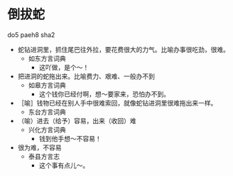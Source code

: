









# 倒拔蛇
do5 paeh8 sha2
+ 蛇钻进洞里，抓住尾巴往外拉，要花费很大的力气。比喻办事很吃劲，很难。
  * 如东方言词典
    - 这吖做，是个～！
+ 把进洞的蛇拖出来。比喻费力、艰难、一般办不到
  * 如皋方言词典
    - 这个钱你已经付啊，想～要家来，恐怕办不到。
+ ［喻］钱物已经在别人手中很难索回，就像蛇钻进洞里很难拖出来一样。
  * 东台方言词典
+ （喻）进去（给予）容易，出来（收回）难
  * 兴化方言词典
    - 钱到他手想～不容易！
+ 很为难，不容易
  * 泰县方言志
    - 这个事有点儿～。
